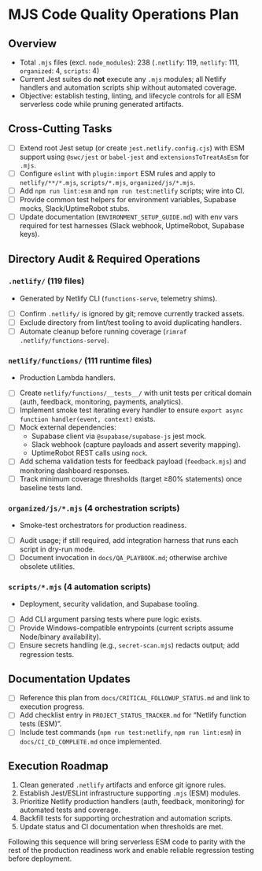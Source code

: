 # MJS Code Quality Operations Plan

## Overview
- Total `.mjs` files (excl. `node_modules`): 238 (`.netlify`: 119, `netlify`: 111, `organized`: 4, `scripts`: 4)
- Current Jest suites do **not** execute any `.mjs` modules; all Netlify handlers and automation scripts ship without automated coverage.
- Objective: establish testing, linting, and lifecycle controls for all ESM serverless code while pruning generated artifacts.

## Cross-Cutting Tasks
- [ ] Extend root Jest setup (or create `jest.netlify.config.cjs`) with ESM support using `@swc/jest` or `babel-jest` and `extensionsToTreatAsEsm` for `.mjs`.
- [ ] Configure `eslint` with `plugin:import` ESM rules and apply to `netlify/**/*.mjs`, `scripts/*.mjs`, `organized/js/*.mjs`.
- [ ] Add `npm run lint:esm` and `npm run test:netlify` scripts; wire into CI.
- [ ] Provide common test helpers for environment variables, Supabase mocks, Slack/UptimeRobot stubs.
- [ ] Update documentation (`ENVIRONMENT_SETUP_GUIDE.md`) with env vars required for test harnesses (Slack webhook, UptimeRobot, Supabase keys).

## Directory Audit & Required Operations

### `.netlify/` (119 files)
- Generated by Netlify CLI (`functions-serve`, telemetry shims).
- [ ] Confirm `.netlify/` is ignored by git; remove currently tracked assets.
- [ ] Exclude directory from lint/test tooling to avoid duplicating handlers.
- [ ] Automate cleanup before running coverage (`rimraf .netlify/functions-serve`).

### `netlify/functions/` (111 runtime files)
- Production Lambda handlers.
- [ ] Create `netlify/functions/__tests__/` with unit tests per critical domain (auth, feedback, monitoring, payments, analytics).
- [ ] Implement smoke test iterating every handler to ensure `export async function handler(event, context)` exists.
- [ ] Mock external dependencies:
  - Supabase client via `@supabase/supabase-js` jest mock.
  - Slack webhook (capture payloads and assert severity mapping).
  - UptimeRobot REST calls using `nock`.
- [ ] Add schema validation tests for feedback payload (`feedback.mjs`) and monitoring dashboard responses.
- [ ] Track minimum coverage thresholds (target ≥80% statements) once baseline tests land.

### `organized/js/*.mjs` (4 orchestration scripts)
- Smoke-test orchestrators for production readiness.
- [ ] Audit usage; if still required, add integration harness that runs each script in dry-run mode.
- [ ] Document invocation in `docs/QA_PLAYBOOK.md`; otherwise archive obsolete utilities.

### `scripts/*.mjs` (4 automation scripts)
- Deployment, security validation, and Supabase tooling.
- [ ] Add CLI argument parsing tests where pure logic exists.
- [ ] Provide Windows-compatible entrypoints (current scripts assume Node/binary availability).
- [ ] Ensure secrets handling (e.g., `secret-scan.mjs`) redacts output; add regression tests.

## Documentation Updates
- [ ] Reference this plan from `docs/CRITICAL_FOLLOWUP_STATUS.md` and link to execution progress.
- [ ] Add checklist entry in `PROJECT_STATUS_TRACKER.md` for “Netlify function tests (ESM)”.
- [ ] Include test commands (`npm run test:netlify`, `npm run lint:esm`) in `docs/CI_CD_COMPLETE.md` once implemented.

## Execution Roadmap
1. Clean generated `.netlify` artifacts and enforce git ignore rules.
2. Establish Jest/ESLint infrastructure supporting `.mjs` (ESM) modules.
3. Prioritize Netlify production handlers (auth, feedback, monitoring) for automated tests and coverage.
4. Backfill tests for supporting orchestration and automation scripts.
5. Update status and CI documentation when thresholds are met.

Following this sequence will bring serverless ESM code to parity with the rest of the production readiness work and enable reliable regression testing before deployment.
